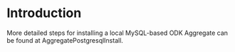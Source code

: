 # Introduction #

More detailed steps for installing a local MySQL-based ODK Aggregate can be found at AggregatePostgresqlInstall.